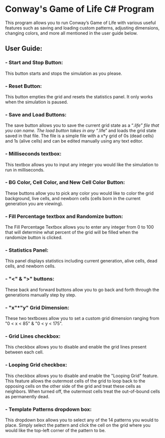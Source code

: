 # Conway's Game of Life C# Program
This program allows you to run Conway’s Game of Life with various useful features such as saving and loading custom patterns, adjusting dimensions, changing colors, and more all mentioned in the user guide below.
## User Guide:
### - Start and Stop Button:
This button starts and stops the simulation as you please.
### - Reset Button:
This button empties the grid and resets the statistics panel. It only works when the simulation is paused.
### - Save and Load Buttons:
The save button allows you to save the current grid state as a “*.life” file that you can name. The load button takes in any “*.life” and loads the grid state saved in that file. The file is a simple file with a x*y grid of 0s (dead cells) and 1s (alive cells) and can be edited manually using any text editor.
### - Milliseconds textbox:
This textbox allows you to input any integer you would like the simulation to run in milliseconds.
### - BG Color, Cell Color, and New Cell Color Button:
These buttons allow you to pick any color you would like to color the grid background, live cells, and newborn cells (cells born in the current generation you are viewing).
### - Fill Percentage textbox and Randomize button:
The Fill Percentage Textbox allows you to enter any integer from 0 to 100 that will determine what percent of the grid will be filled when the randomize button is clicked.
### - Statistics Panel:
This panel displays statistics including current generation, alive cells, dead cells, and newborn cells.
### - "<" & ">" buttons:
These back and forward buttons allow you to go back and forth through the generations manually step by step.
### - "x"*"y" Grid Dimension:
These two textboxes allow you to set a custom grid dimension ranging from "0 < x < 85" & "0 < y < 175".
### - Grid Lines checkbox:
This checkbox allows you to disable and enable the grid lines present between each cell.
### - Looping Grid checkbox:
This checkbox allows you to disable and enable the "Looping Grid" feature. This feature allows the outermost cells of the grid to loop back to the opposing cells on the other side of the grid and treat these cells as neighbors. When turned off, the outermost cells treat the out-of-bound cells as permanently dead.
### - Template Patterns dropdown box:
This dropdown box allows you to select any of the 14 patterns you would to place. Simply select the pattern and click the cell on the grid where you would like the top-left corner of the pattern to be.
